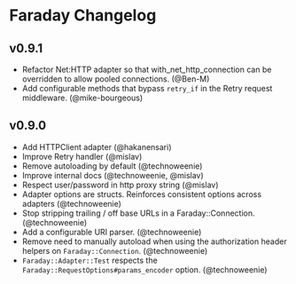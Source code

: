 # Faraday Changelog

## v0.9.1

* Refactor Net:HTTP adapter so that with_net_http_connection can be overridden to allow pooled connections. (@Ben-M)
* Add configurable methods that bypass `retry_if` in the Retry request middleware.  (@mike-bourgeous)

## v0.9.0

* Add HTTPClient adapter (@hakanensari)
* Improve Retry handler (@mislav)
* Remove autoloading by default (@technoweenie)
* Improve internal docs (@technoweenie, @mislav)
* Respect user/password in http proxy string (@mislav)
* Adapter options are structs.  Reinforces consistent options across adapters
  (@technoweenie)
* Stop stripping trailing / off base URLs in a Faraday::Connection. (@technoweenie)
* Add a configurable URI parser. (@technoweenie)
* Remove need to manually autoload when using the authorization header helpers on `Faraday::Connection`. (@technoweenie)
* `Faraday::Adapter::Test` respects the `Faraday::RequestOptions#params_encoder` option. (@technoweenie)

